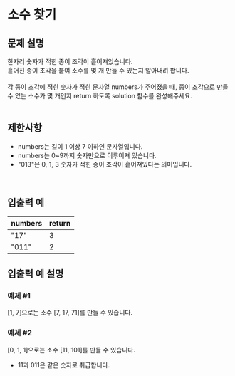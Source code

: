 # 소수 찾기
## 문제 설명
한자리 숫자가 적힌 종이 조각이 흩어져있습니다. <br/>
흩어진 종이 조각을 붙여 소수를 몇 개 만들 수 있는지 알아내려 합니다.<br/>
<br/>
각 종이 조각에 적힌 숫자가 적힌 문자열 numbers가 주어졌을 때, 종이 조각으로 만들 수 있는 소수가 몇 개인지 return 하도록 solution 함수를 완성해주세요.<br/>
<br/>

## 제한사항
* numbers는 길이 1 이상 7 이하인 문자열입니다.<br/>
* numbers는 0~9까지 숫자만으로 이루어져 있습니다.<br/>
* "013"은 0, 1, 3 숫자가 적힌 종이 조각이 흩어져있다는 의미입니다.<br/>
<br/>

## 입출력 예
|numbers|return|
|---|---|
|"17"|3|
|"011"|2|

## 입출력 예 설명
### 예제 #1
[1, 7]으로는 소수 [7, 17, 71]를 만들 수 있습니다.

### 예제 #2
[0, 1, 1]으로는 소수 [11, 101]를 만들 수 있습니다.

* 11과 011은 같은 숫자로 취급합니다.